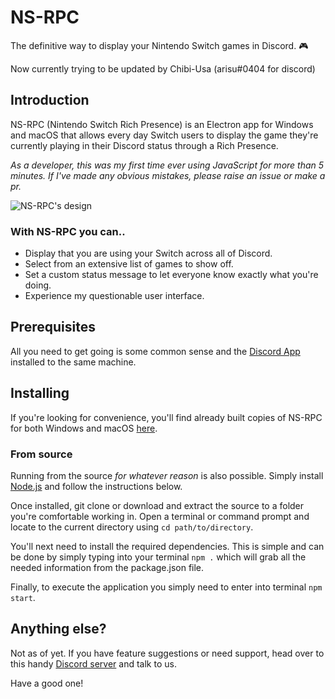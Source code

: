 # NS-RPC
The definitive way to display your Nintendo Switch games in Discord. 🎮

Now currently trying to be updated by Chibi-Usa (arisu#0404 for discord)

## Introduction
NS-RPC (Nintendo Switch Rich Presence) is an Electron app for Windows and macOS that allows every day Switch users to display
the game they're currently playing in their Discord status through a Rich Presence.

*As a developer, this was my first time ever using JavaScript for more than 5 minutes.
If I've made any obvious mistakes, please raise an issue or make a pr.*

![NS-RPC's design](https://i.da532.com/ueil.png)

### With NS-RPC you can..
* Display that you are using your Switch across all of Discord.
* Select from an extensive list of games to show off.
* Set a custom status message to let everyone know exactly what you're doing.
* Experience my questionable user interface.

## Prerequisites
All you need to get going is some common sense and the [Discord App](https://discordapp.com) installed to the same machine.

## Installing
If you're looking for convenience, you'll find already built copies of NS-RPC for 
both Windows and macOS [here](https://github.com/Da532/NS-RPC/releases). 

### From source

Running from the source *for whatever reason* is also possible. Simply install [Node.js](https://nodejs.org/) and follow the instructions below.

Once installed, git clone or download and extract the source to a folder you're
comfortable working in. Open a terminal or command prompt and locate to the 
current directory using `cd path/to/directory`. 

You'll next need to install the required dependencies. This is simple and can be
done by simply typing into your terminal `npm .` which will grab all the needed
information from the package.json file.

Finally, to execute the application you simply need to enter into terminal `npm start`.

## Anything else?
Not as of yet. If you have feature suggestions or need support, head over to this handy [Discord server](https://discord.gg/StDcdMu) and talk to us.

Have a good one!
